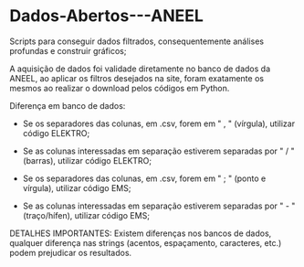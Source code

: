 # Dados-Abertos---ANEEL

Scripts para conseguir dados filtrados, consequentemente análises profundas e construir gráficos;

A aquisição de dados foi validade diretamente no banco de dados da ANEEL, ao aplicar os filtros desejados
na site, foram exatamente os mesmos ao realizar o download pelos códigos em Python.

Diferença em banco de dados:
- Se os separadores das colunas, em .csv, forem em " , " (vírgula), utilizar código ELEKTRO;
- Se as colunas interessadas em separação estiverem separadas por " / " (barras), utilizar código ELEKTRO;

- Se os separadores das colunas, em .csv, forem em " ; " (ponto e vírgula), utilizar código EMS;
- Se as colunas interessadas em separação estiverem separadas por " - " (traço/hífen), utilizar código EMS;

DETALHES IMPORTANTES:
Existem diferenças nos bancos de dados, qualquer diferença nas strings (acentos, espaçamento, caracteres, etc.) podem
prejudicar os resultados. 
